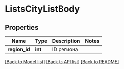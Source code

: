 # ListsCityListBody

## Properties
Name | Type | Description | Notes
------------ | ------------- | ------------- | -------------
**region_id** | **int** | ID региона | 

[[Back to Model list]](../README.md#documentation-for-models) [[Back to API list]](../README.md#documentation-for-api-endpoints) [[Back to README]](../README.md)


